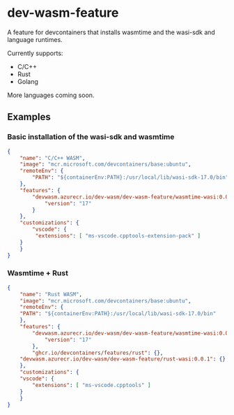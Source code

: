 # dev-wasm-feature
A feature for devcontainers that installs wasmtime and the wasi-sdk and language runtimes.

Currently supports:
* C/C++
* Rust
* Golang

More languages coming soon.

## Examples

### Basic installation of the wasi-sdk and wasmtime
```json
{
    "name": "C/C++ WASM",
    "image": "mcr.microsoft.com/devcontainers/base:ubuntu",
    "remoteEnv": {
  	    "PATH": "${containerEnv:PATH}:/usr/local/lib/wasi-sdk-17.0/bin"
    },
    "features": {
        "devwasm.azurecr.io/dev-wasm/dev-wasm-feature/wasmtime-wasi:0.0.4": {
            "version": "17"
        }
    },
    "customizations": {
        "vscode": {
	     "extensions": [ "ms-vscode.cpptools-extension-pack" ]
	}
    }
}
```

### Wasmtime + Rust
```json
{
    "name": "Rust WASM",
    "image": "mcr.microsoft.com/devcontainers/base:ubuntu",
    "remoteEnv": {
	"PATH": "${containerEnv:PATH}:/usr/local/lib/wasi-sdk-17.0/bin"
    },
    "features": {
        "devwasm.azurecr.io/dev-wasm/dev-wasm-feature/wasmtime-wasi:0.0.4": {
            "version": "17"
        },
        "ghcr.io/devcontainers/features/rust": {},
	"devwasm.azurecr.io/dev-wasm/dev-wasm-feature/rust-wasi:0.0.1": {}
    },
    "customizations": {
	"vscode": {
	    "extensions": [ "ms-vscode.cpptools" ]
	}
    }
}
```
